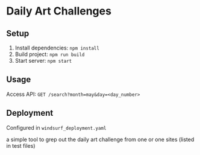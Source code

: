 # Daily Art Challenges

## Setup
1. Install dependencies: `npm install`
2. Build project: `npm run build`
3. Start server: `npm start`

## Usage
Access API: `GET /search?month=may&day=<day_number>`

## Deployment
Configured in `windsurf_deployment.yaml`

a simple tool to grep out the daily art challenge from one or one sites (listed in test files)
